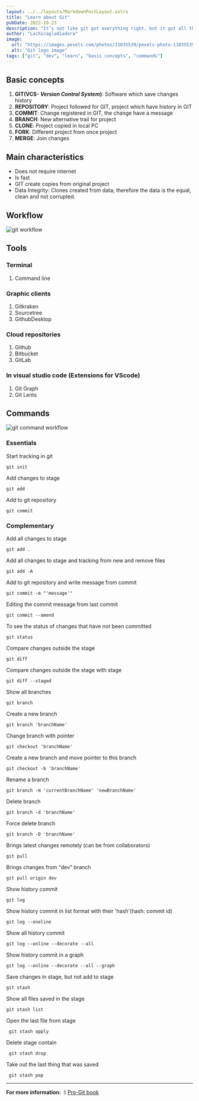```yaml
---
layout: ../../layouts/MarkdownPostLayout.astro
title: "Learn about Git"
pubDate: 2022-10-23
description: "It’s not like git got everything right, but it got all the really basic issues right in a way that no other SCM had ever done before. -Linus Torvalds"
author: "Lachicagladiadora"
image:
  url: "https://images.pexels.com/photos/11035539/pexels-photo-11035539.jpeg?auto=compress&cs=tinysrgb&w=1260&h=750&dpr=1"
  alt: "Git logo image"
tags: ["git", "dev", "learn", "basic concepts", "commands"]
---
```


<h2 class='pt-6 pb-2 text-2xl font-bold text-first-dark dark:text-second'>Basic concepts</h2>

1. **GIT(VCS- _Version Control System_)**:
   Software which save changes history
2. **REPOSITORY**:
   Project followed for GIT, project which have history in GIT
3. **COMMIT**:
   Change registered in GIT, the change have a message
4. **BRANCH**:
   New alternative trail for project
5. **CLONE**:
   Project copied in local PC
6. **FORK**:
   Different project from once project
7. **MERGE**:
   Join changes

<h2 class='pt-6 pb-2 text-2xl font-bold text-first-dark dark:text-second'>Main characteristics</h2>
<ul class='list-disc list-inside'>
<li>Does not require internet</li>
<li>Is fast</li>
<li>GIT create copies from original project</li>
<li>Data Integrity: Clones created from data; therefore the data is the equal, clean and not corrupted.</li>
</ul>

<h2 class='pt-6 pb-2 text-2xl font-bold text-first-dark dark:text-second'>Workflow</h2>

<img src='/workflow.png' alt='git workflow'>

<h2 class='pt-6 pb-2 text-2xl font-bold text-first-dark dark:text-second'>Tools</h2>
<h3 class='pt-6 pb-2 text-2xl text-first-dark dark:text-second'>Terminal</h3>
<ol class='list-inside list-disc'>
	<li>Command line</li>
	</ol>
<h3 class='pt-6 pb-2 text-2xl text-first-dark dark:text-second'>Graphic clients</h3>
  <ol class='list-inside list-disc'>
	<li>Gitkraken</li>
  <li>Sourcetree</li>
  <li>GithubDesktop</li>
	</ol>
<h3 class='pt-6 pb-2 text-2xl text-first-dark dark:text-second'>Cloud repositories</h3>
	 <ol class='list-inside list-disc'>
	<li>Github</li>
  <li>Bitbucket</li>
  <li>GitLab</li>
	</ol>
<h3 class='pt-6 pb-2 text-2xl text-first-dark dark:text-second'>In visual studio code (Extensions for VScode)</h3>
		 <ol class='list-inside list-disc'>
	<li>Git Graph</li>
  <li>Git Lents</li>
	</ol>

<h2 class='pt-6 pb-2 text-2xl font-bold text-first-dark dark:text-second'>Commands</h2>
<div class='w-full flex items-center justify-center'>
<img src='/workflow-command.png' alt='git command workflow'>
</div>

<h3 class='pt-6 pb-2 text-2xl text-first-dark dark:text-second'>Essentials</h3>
<p>Start tracking in git</p>
<code class='block my-3 px-4 py-2 rounded-md bg-obscure-dark text-blank-light dark:bg-blank-light dark:text-obscure-dark'>git init</code>

<p>Add changes to stage</p>
<code class='block my-3 px-4 py-2 rounded-md bg-obscure-dark text-blank-light dark:bg-blank-light dark:text-obscure-dark'>git add</code>

<p>Add to git repository</p>
<code class='block my-3 px-4 py-2 rounded-md bg-obscure-dark text-blank-light dark:bg-blank-light dark:text-obscure-dark'>git commit</code>

<h3 class='pt-6 pb-2 text-2xl text-first-dark dark:text-second'>Complementary</h3>
<p>Add all changes to stage</p>
<code class='block my-3 px-4 py-2 rounded-md bg-obscure-dark text-blank-light dark:bg-blank-light dark:text-obscure-dark'>git add .</code>

<p>Add all changes to stage and tracking from new and remove files</p>
<code class='block my-3 px-4 py-2 rounded-md bg-obscure-dark text-blank-light dark:bg-blank-light dark:text-obscure-dark'>git add -A</code>

<p>Add to git repository and write message from commit</p>
<code class='block my-3 px-4 py-2 rounded-md bg-obscure-dark text-blank-light dark:bg-blank-light dark:text-obscure-dark'>git commit -m "'message'"</code>

<p>Editing the commit message from last commit</p>
<code class='block my-3 px-4 py-2 rounded-md bg-obscure-dark text-blank-light dark:bg-blank-light dark:text-obscure-dark'>git commit --amend</code>

<p>To see the status of changes that have not been committed</p>
<code class='block my-3 px-4 py-2 rounded-md bg-obscure-dark text-blank-light dark:bg-blank-light dark:text-obscure-dark'>git status</code>

<p>Compare changes outside the stage</p>
<code class='block my-3 px-4 py-2 rounded-md bg-obscure-dark text-blank-light dark:bg-blank-light dark:text-obscure-dark'>git diff</code>

<p>Compare changes outside the stage with stage</p>
<code class='block my-3 px-4 py-2 rounded-md bg-obscure-dark text-blank-light dark:bg-blank-light dark:text-obscure-dark'>git diff --staged</code>

<p>Show all branches</p>
<code class='block my-3 px-4 py-2 rounded-md bg-obscure-dark text-blank-light dark:bg-blank-light dark:text-obscure-dark'>git branch</code>

<p>Create a new branch</p>
<code class='block my-3 px-4 py-2 rounded-md bg-obscure-dark text-blank-light dark:bg-blank-light dark:text-obscure-dark'>git branch 'branchName'</code>

<p>Change branch with pointer</p>
<code class='block my-3 px-4 py-2 rounded-md bg-obscure-dark text-blank-light dark:bg-blank-light dark:text-obscure-dark'>git checkout 'branchName'</code>

<p>Create a new branch and move pointer to this branch</p>
<code class='block my-3 px-4 py-2 rounded-md bg-obscure-dark text-blank-light dark:bg-blank-light dark:text-obscure-dark'>git checkout -b 'branchName'</code>

<p>Rename a branch</p>
<code class='block my-3 px-4 py-2 rounded-md bg-obscure-dark text-blank-light dark:bg-blank-light dark:text-obscure-dark'>git branch -m 'currentBranchName' 'newBranchName'</code>

<p>Delete branch</p>
<code class='block my-3 px-4 py-2 rounded-md bg-obscure-dark text-blank-light dark:bg-blank-light dark:text-obscure-dark'>git branch -d 'branchName'</code>

<p>Force delete branch</p>
<code class='block my-3 px-4 py-2 rounded-md bg-obscure-dark text-blank-light dark:bg-blank-light dark:text-obscure-dark'>git branch -D 'branchName'</code>

<p>Brings latest changes remotely (can be from collaborators)</p>
<code class='block my-3 px-4 py-2 rounded-md bg-obscure-dark text-blank-light dark:bg-blank-light dark:text-obscure-dark'>git pull</code>

<p>Brings changes from "dev" branch</p>
<code class='block my-3 px-4 py-2 rounded-md bg-obscure-dark text-blank-light dark:bg-blank-light dark:text-obscure-dark'>git pull origin dev</code>

<p>Show history commit</p>
<code class='block my-3 px-4 py-2 rounded-md bg-obscure-dark text-blank-light dark:bg-blank-light dark:text-obscure-dark'>git log</code>

<p>Show history commit in list format with their 'hash'(hash: commit id)</p>
<code class='block my-3 px-4 py-2 rounded-md bg-obscure-dark text-blank-light dark:bg-blank-light dark:text-obscure-dark'>git log --oneline</code>

<p>Show all history commit</p>
<code class='block my-3 px-4 py-2 rounded-md bg-obscure-dark text-blank-light dark:bg-blank-light dark:text-obscure-dark'>git log --online --decorate --all</code>

<p>Show history commit in a graph</p>
<code class='block my-3 px-4 py-2 rounded-md bg-obscure-dark text-blank-light dark:bg-blank-light dark:text-obscure-dark'>git log --online --decorate --all --graph</code>

<p>Save changes in stage, but not add to stage</p>
<code class='block my-3 px-4 py-2 rounded-md bg-obscure-dark text-blank-light dark:bg-blank-light dark:text-obscure-dark'>git stash</code>

<p>Show all files saved in the stage</p>
<code class='block my-3 px-4 py-2 rounded-md bg-obscure-dark text-blank-light dark:bg-blank-light dark:text-obscure-dark'>git stash list</code>

<p>Open the last file from stage</p>
<code class='block my-3 px-4 py-2 rounded-md bg-obscure-dark text-blank-light dark:bg-blank-light dark:text-obscure-dark'> git stash apply</code>

<p>Delete stage contain</p>
<code class='block my-3 px-4 py-2 rounded-md bg-obscure-dark text-blank-light dark:bg-blank-light dark:text-obscure-dark'> git stash drop</code>

<p>Take out the last thing that was saved</p>
<code class='block my-3 px-4 py-2 rounded-md bg-obscure-dark text-blank-light dark:bg-blank-light dark:text-obscure-dark'> git stash pop</code>

<hr class='mt-20 mb-4'/>

**For more information:**
🖇️[Pro-Git book](https://git-scm.com/book/en/v2)
